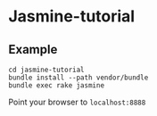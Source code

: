 # Jasmine-tutorial

## Example

```
cd jasmine-tutorial
bundle install --path vendor/bundle
bundle exec rake jasmine
```
Point your browser to `localhost:8888`
